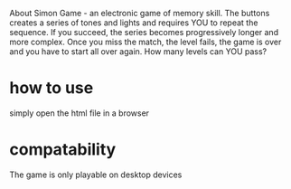 About
Simon Game - an electronic game of memory skill. The buttons creates a series of tones and lights and requires YOU to repeat the sequence. If you succeed, the series becomes progressively longer and more complex. Once you miss the match, the level fails, the game is over and you have to start all over again. How many levels can YOU pass?

# how to use
simply open the html file in a browser

# compatability
The game is only playable on desktop devices
